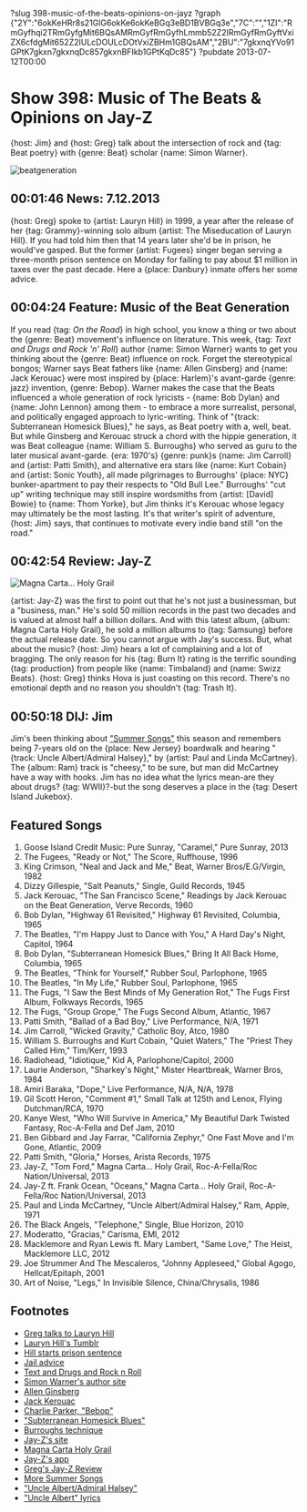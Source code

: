 ?slug 398-music-of-the-beats-opinions-on-jayz
?graph {"2Y":"6okKeHRr8s21GlG6okKe6okKeBGq3eBD1BVBGq3e","7C":"","1ZI":"RmGyfhqi2TRmGyfgMit6BQsAMRmGyfRmGyfhLmmb52Z2IRmGyfRmGyftVxiZX6cfdgMit652Z2IULcDOULcDOtVxiZBHm1GBQsAM","2BU":"7gkxnqYVo91GPtK7gkxn7gkxnqDc857gkxnBFIkb1GPtKqDc85"}
?pubdate 2013-07-12T00:00

# Show 398: Music of The Beats & Opinions on Jay-Z 
{host: Jim} and {host: Greg} talk about the intersection of rock and {tag: Beat poetry} with {genre: Beat} scholar {name: Simon Warner}.

![beatgeneration](//static.soundopinions.org/images/2013/beatgeneration.jpg)

## 00:01:46 News: 7.12.2013
{host: Greg} spoke to {artist: Lauryn Hill} in 1999, a year after the release of her {tag: Grammy}-winning solo album {artist: The Miseducation of Lauryn Hill}. If you had told him then that 14 years later she'd be in prison, he would've gasped. But the former {artist: Fugees} singer began serving a three-month prison sentence on Monday for failing to pay about $1 million in taxes over the past decade. Here a {place: Danbury} inmate offers her some advice.

## 00:04:24 Feature: Music of the Beat Generation
If you read {tag: *On the Road*} in high school, you know a thing or two about the {genre: Beat} movement's influence on literature. This week, {tag: *Text and Drugs and Rock 'n' Roll*} author {name: Simon Warner} wants to get you thinking about the {genre: Beat} influence on rock. Forget the stereotypical bongos; Warner says Beat fathers like {name: Allen Ginsberg} and {name: Jack Kerouac} were most inspired by {place: Harlem}'s avant-garde {genre: jazz} invention, {genre: Bebop}. Warner makes the case that the Beats influenced a whole generation of rock lyricists - {name: Bob Dylan} and {name: John Lennon} among them - to embrace a more surrealist, personal, and politically engaged approach to lyric-writing. Think of "{track: Subterranean Homesick Blues}," he says, as Beat poetry with a, well, beat. But while Ginsberg and Kerouac struck a chord with the hippie generation, it was Beat colleague {name: William S. Burroughs} who served as guru to the later musical avant-garde. {era: 1970's} {genre: punk}s {name: Jim Carroll} and {artist: Patti Smith}, and alternative era stars like {name: Kurt Cobain} and {artist: Sonic Youth}, all made pilgrimages to Burroughs' {place: NYC} bunker-apartment to pay their respects to "Old Bull Lee." Burroughs' "cut up" writing technique may still inspire wordsmiths from {artist: [David] Bowie} to {name: Thom Yorke}, but Jim thinks it's Kerouac whose legacy may ultimately be the most lasting. It's that writer's spirit of adventure, {host: Jim} says, that continues to motivate every indie band still "on the road."

## 00:42:54 Review: Jay-Z
![Magna Carta... Holy Grail](//static.soundopinions.org/assets/398/1ZI0.jpg "112080/669633097")

{artist: Jay-Z} was the first to point out that he's not just a businessman, but a "business, man." He's sold 50 million records in the past two decades and is valued at almost half a billion dollars. And with this latest album, {album: Magna Carta Holy Grail}, he sold a million albums to {tag: Samsung} before the actual release date. So you cannot argue with Jay's success. But, what about the music? {host: Jim} hears a lot of complaining and a lot of bragging. The only reason for his {tag: Burn It} rating is the terrific sounding {tag: production} from people like {name: Timbaland} and {name: Swizz Beats}. {host: Greg} thinks Hova is just coasting on this record. There's no emotional depth and no reason you shouldn't {tag: Trash It}.

## 00:50:18 DIJ: Jim
Jim's been thinking about ["Summer Songs"](http://www.soundopinions.org/show/132) this season and remembers being 7-years old on the {place: New Jersey} boardwalk and hearing "{track: Uncle Albert/Admiral Halsey}," by {artist: Paul and Linda McCartney}. The {album: Ram} track is "cheesy," to be sure, but man did McCartney have a way with hooks. Jim has no idea what the lyrics mean-are they about drugs? {tag: WWII}?-but the song deserves a place in the {tag: Desert Island Jukebox}.

## Featured Songs
1. Goose Island Credit Music: Pure Sunray, "Caramel," Pure Sunray, 2013
2. The Fugees, "Ready or Not," The Score, Ruffhouse, 1996
3. King Crimson, "Neal and Jack and Me," Beat, Warner Bros/E.G/Virgin, 1982
4. Dizzy Gillespie, "Salt Peanuts," Single, Guild Records, 1945
5. Jack Kerouac, "The San Francisco Scene," Readings by Jack Kerouac on the Beat Generation, Verve Records, 1960
6. Bob Dylan, "Highway 61 Revisited," Highway 61 Revisited, Columbia, 1965
7. The Beatles, "I'm Happy Just to Dance with You," A Hard Day's Night, Capitol, 1964
8. Bob Dylan, "Subterranean Homesick Blues," Bring It All Back Home, Columbia, 1965
9. The Beatles, "Think for Yourself," Rubber Soul, Parlophone, 1965
10. The Beatles, "In My Life," Rubber Soul, Parlophone, 1965
11. The Fugs, "I Saw the Best Minds of My Generation Rot," The Fugs First Album, Folkways Records, 1965
12. The Fugs, "Group Grope," The Fugs Second Album, Atlantic, 1967
13. Patti Smith, "Ballad of a Bad Boy," Live Performance, N/A, 1971
14. Jim Carroll, "Wicked Gravity," Catholic Boy, Atco, 1980
15. William S. Burroughs and Kurt Cobain, "Quiet Waters," The "Priest They Called Him," Tim/Kerr, 1993
16. Radiohead, "Idiotique," Kid A, Parlophone/Capitol, 2000
17. Laurie Anderson, "Sharkey's Night," Mister Heartbreak, Warner Bros, 1984
18. Amiri Baraka, "Dope," Live Performance, N/A, N/A, 1978
19. Gil Scott Heron, "Comment #1," Small Talk at 125th and Lenox, Flying Dutchman/RCA, 1970
20. Kanye West, "Who Will Survive in America," My Beautiful Dark Twisted Fantasy, Roc-A-Fella and Def Jam, 2010
21. Ben Gibbard and Jay Farrar, "California Zephyr," One Fast Move and I'm Gone, Atlantic, 2009
22. Patti Smith, "Gloria," Horses, Arista Records, 1975
23. Jay-Z, "Tom Ford," Magna Carta... Holy Grail, Roc-A-Fella/Roc Nation/Universal, 2013
24. Jay-Z ft. Frank Ocean, "Oceans," Magna Carta... Holy Grail, Roc-A-Fella/Roc Nation/Universal, 2013
25. Paul and Linda McCartney, "Uncle Albert/Admiral Halsey," Ram, Apple, 1971
26. The Black Angels, "Telephone," Single, Blue Horizon, 2010
27. Moderatto, "Gracias," Carisma, EMI, 2012
28. Macklemore and Ryan Lewis ft. Mary Lambert, "Same Love," The Heist, Macklemore LLC, 2012
29. Joe Strummer And The Mescaleros, "Johnny Appleseed," Global Agogo, Hellcat/Epitaph, 2001
30. Art of Noise, "Legs," In Invisible Silence, China/Chrysalis, 1986

## Footnotes
- [Greg talks to Lauryn Hill](http://articles.chicagotribune.com/1999-02-07/news/9902060059_1_lauryn-hill-miseducation-zion)
- [Lauryn Hill's Tumblr](http://mslaurynhill.tumblr.com/)
- [Hill starts prison sentence](http://www.usatoday.com/story/life/music/2013/07/08/lauryn-hill-starts-prison-sentence/2499315/)
- [Jail advice](http://www.huffingtonpost.com/2013/07/09/lauryn-hill-in-jail_n_3568122.html)
- [Text and Drugs and Rock n Roll](http://www.bloomsbury.com/us/text-and-drugs-and-rock-n-roll-9780826416643/)
- [Simon Warner's author site](http://www.bloomsbury.com/author/simon-warner)
- [Allen Ginsberg](http://www.allenginsberg.org/)
- [Jack Kerouac](http://www.jackkerouac.com/)
- [Charlie Parker, "Bebop"](http://www.youtube.com/watch?v=J0KeCRirEoU)
- ["Subterranean Homesick Blues"](http://www.youtube.com/watch?v=-kQUkDOPeHA)
- [Burroughs technique](http://www.youtube.com/watch?v=Rc2yU7OUMcI)
- [Jay-Z's site](http://lifeandtimes.com/)
- [Magna Carta Holy Grail](http://www.magnacartaholygrail.com/)
- [Jay-Z's app](http://www.mtv.com/news/articles/1710295/magna-carta-holy-grail-samsung-app-issues.jhtml)
- [Greg's Jay-Z Review](http://articles.chicagotribune.com/2013-07-09/entertainment/chi-jay-z-magna-carta-review-20130709_1_album-review-rick-ross-jay-z)
- [More Summer Songs](http://www.soundopinions.org/show/132)
- ["Uncle Albert/Admiral Halsey"](http://www.youtube.com/watch?v=gjBY1YVt28g)
- ["Uncle Albert" lyrics](http://songmeanings.com/songs/view/48894/)
